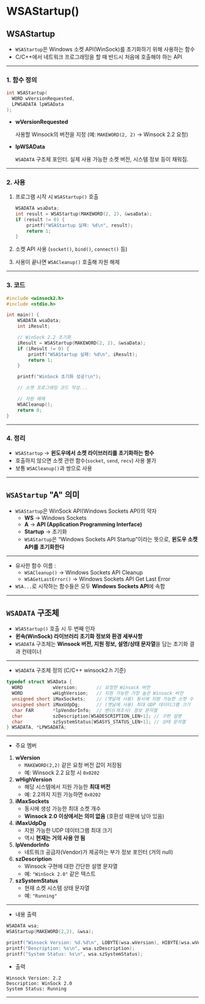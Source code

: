 # WSAStartup()

## WSAStartup

- `WSAStartup`은 Windows 소켓 API(WinSock)를 초기화하기 위해 사용하는 함수
- C/C++에서 네트워크 프로그래밍을 할 때 반드시 처음에 호출해야 하는 API

---

### 1. 함수 정의

```c
int WSAStartup(
  WORD wVersionRequested,
  LPWSADATA lpWSAData
);

```

- **wVersionRequested**
    
    사용할 Winsock의 버전을 지정 (예: `MAKEWORD(2, 2)` → Winsock 2.2 요청)
    
- **lpWSAData**
    
    `WSADATA` 구조체 포인터. 실제 사용 가능한 소켓 버전, 시스템 정보 등이 채워짐.
    

---

### 2. 사용

1. 프로그램 시작 시 `WSAStartup()` 호출
    
    ```c
    WSADATA wsaData;
    int result = WSAStartup(MAKEWORD(2, 2), &wsaData);
    if (result != 0) {
        printf("WSAStartup 실패: %d\n", result);
        return 1;
    }
    
    ```
    
2. 소켓 API 사용 (`socket()`, `bind()`, `connect()` 등)
3. 사용이 끝나면 `WSACleanup()` 호출해 자원 해제

---

### 3. 코드

```c
#include <winsock2.h>
#include <stdio.h>

int main() {
    WSADATA wsaData;
    int iResult;

    // WinSock 2.2 초기화
    iResult = WSAStartup(MAKEWORD(2, 2), &wsaData);
    if (iResult != 0) {
        printf("WSAStartup 실패: %d\n", iResult);
        return 1;
    }

    printf("WinSock 초기화 성공!\n");

    // 소켓 프로그래밍 코드 작성...

    // 자원 해제
    WSACleanup();
    return 0;
}

```

---

### 4. 정리

- `WSAStartup` → **윈도우에서 소켓 라이브러리를 초기화하는 함수**
- 호출하지 않으면 소켓 관련 함수(`socket`, `send`, `recv`) 사용 불가
- 보통 `WSACleanup()`과 쌍으로 사용

---

## `WSAStartup` "A" 의미

- `WSAStartup`은 WinSock API(Windows Sockets API)의 약자
    - **WS** → Windows Sockets
    - **A** → **API (Application Programming Interface)**
    - **Startup** → 초기화
    - `WSAStartup`은 “Windows Sockets API Startup”이라는 뜻으로, **윈도우 소켓 API를 초기화한다**

---

- 유사한 함수 이름 :
    - `WSACleanup()` → Windows Sockets API Cleanup
    - `WSAGetLastError()` → Windows Sockets API Get Last Error
- `WSA...`로 시작하는 함수들은 모두 **Windows Sockets API**에 속함

---

## **`WSADATA` 구조체**

- `WSAStartup()` 호출 시 두 번째 인자
- **윈속(WinSock) 라이브러리 초기화 정보와 환경 세부사항**
- `WSADATA` 구조체는 **Winsock 버전, 지원 정보, 설명/상태 문자열**을 담는 초기화 결과 컨테이너

---

- `WSADATA` 구조체 정의 (C/C++ winsock2.h 기준)

```c
typedef struct WSAData {
  WORD           wVersion;       // 요청한 Winsock 버전
  WORD           wHighVersion;   // 지원 가능한 가장 높은 Winsock 버전
  unsigned short iMaxSockets;    // (옛날에 사용) 동시에 지원 가능한 소켓 수
  unsigned short iMaxUdpDg;      // (옛날에 사용) 최대 UDP 데이터그램 크기
  char FAR       *lpVendorInfo;  // 벤더(제조사) 정보 문자열
  char           szDescription[WSADESCRIPTION_LEN+1]; // 구현 설명
  char           szSystemStatus[WSASYS_STATUS_LEN+1]; // 상태 문자열
} WSADATA, *LPWSADATA;

```

---

- 주요 멤버
1. **wVersion**
    - `MAKEWORD(2,2)` 같은 요청 버전 값이 저장됨
    - 예: Winsock 2.2 요청 시 `0x0202`
2. **wHighVersion**
    - 해당 시스템에서 지원 가능한 **최대 버전**
    - 예: 2.2까지 지원 가능하면 `0x0202`
3. **iMaxSockets**
    - 동시에 생성 가능한 최대 소켓 개수
    - **Winsock 2.0 이상에서는 의미 없음** (호환성 때문에 남아 있음)
4. **iMaxUdpDg**
    - 지원 가능한 UDP 데이터그램 최대 크기
    - 역시 **현재는 거의 사용 안 됨**
5. **lpVendorInfo**
    - 네트워크 공급자(Vendor)가 제공하는 부가 정보 포인터 (거의 null)
6. **szDescription**
    - Winsock 구현에 대한 간단한 설명 문자열
    - 예: `"WinSock 2.0"` 같은 텍스트
7. **szSystemStatus**
    - 현재 소켓 시스템 상태 문자열
    - 예: `"Running"`

---

- 내용 출력

```c
WSADATA wsa;
WSAStartup(MAKEWORD(2,2), &wsa);

printf("Winsock Version: %d.%d\n", LOBYTE(wsa.wVersion), HIBYTE(wsa.wVersion));
printf("Description: %s\n", wsa.szDescription);
printf("System Status: %s\n", wsa.szSystemStatus);

```

- 출력

```
Winsock Version: 2.2
Description: WinSock 2.0
System Status: Running

```

---

